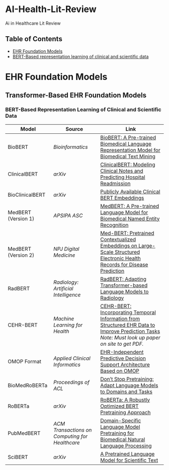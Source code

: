 # AI-Health-Lit-Review
Ai in Healthcare Lit Review 

## Table of Contents 
* [EHR Foundation Models](#section-31-transformer-based-ehr-foundation-models)
* [BERT-Based representation learning of clinical and scientific data](#section-311-bert-based-representation-learning-of-clinical-and-scientific-data)


# EHR Foundation Models

## Transformer-Based EHR Foundation Models
### BERT-Based Representation Learning of Clinical and Scientific Data
| Model              | Source                                                                                     | Link |
|--------------------|--------------------------------------------------------------------------------------------|------|
| BioBERT            | *Bioinformatics*                                                                          | [BioBERT: A Pre-trained Biomedical Language Representation Model for Biomedical Text Mining](https://doi.org/10.1093/bioinformatics/btz682) |
| ClinicalBERT       | *arXiv*                                                                                   | [ClinicalBERT: Modeling Clinical Notes and Predicting Hospital Readmission](https://arxiv.org/abs/1904.05342) |
| BioClinicalBERT    | *arXiv*                                                                                   | [Publicly Available Clinical BERT Embeddings](https://arxiv.org/abs/1904.03323) |
| MedBERT (Version 1)| *APSIPA ASC*                                                                              | [MedBERT: A Pre-trained Language Model for Biomedical Named Entity Recognition](http://www.apsipa.org/proceedings/2022/APSIPA%202022/ThAM1-4/1570839765.pdf) |
| MedBERT (Version 2)| *NPJ Digital Medicine*                                                                    | [Med-BERT: Pretrained Contextualized Embeddings on Large-Scale Structured Electronic Health Records for Disease Prediction](https://www.nature.com/articles/s41746-021-00455-y) |
| RadBERT            | *Radiology: Artificial Intelligence*                                                      | [RadBERT: Adapting Transformer-based Language Models to Radiology](https://pubs.rsna.org/doi/full/10.1148/ryai.210258) |
| CEHR-BERT          | *Machine Learning for Health*                                                             | [CEHR-BERT: Incorporating Temporal Information from Structured EHR Data to Improve Prediction Tasks](https://proceedings.mlr.press/v158/) <br> *Note: Must look up paper on site to get PDF.* |
| OMOP Format        | *Applied Clinical Informatics*                                                            | [EHR-Independent Predictive Decision Support Architecture Based on OMOP](https://pubmed.ncbi.nlm.nih.gov/32492716/) |
| BioMedRoBERTa      | *Proceedings of ACL*                                                                      | [Don’t Stop Pretraining: Adapt Language Models to Domains and Tasks](https://aclanthology.org/2020.acl-main.740/) |
| RoBERTa            | *arXiv*                                                                                   | [RoBERTa: A Robustly Optimized BERT Pretraining Approach](https://arxiv.org/abs/1907.11692) |
| PubMedBERT         | *ACM Transactions on Computing for Healthcare*                                            | [Domain-Specific Language Model Pretraining for Biomedical Natural Language Processing](https://dl.acm.org/doi/10.1145/3458754) |
| SciBERT            | *arXiv*                                                                                   | [A Pretrained Language Model for Scientific Text](https://arxiv.org/abs/1903.10676) |



  


